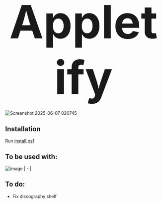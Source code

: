 <h3 align="center">
	<span style="font-size: 9em;">Appletify</span>
</h3>





![Screenshot 2025-06-07 020745](https://github.com/user-attachments/assets/bcecf0ad-1009-4288-9e48-7fa685ccefe5)



## Installation

 Run [install.ps1](https://github.com/thrway237/apple-music-spicetify/blob/main/install.ps1)



## To be used with:

![image](https://github.com/user-attachments/assets/82cd3960-9401-4cc5-9cab-e68590e3ef75)
| - |


## To do:

- Fix discography shelf
